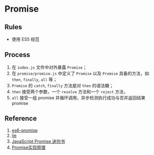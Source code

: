 # Promise

## Rules

- 使用 ES5 规范

## Process

1. 在 `index.js` 文件中对外暴露 `Promise`；
2. 在 `promise/promise.js` 中定义了 `Promise` 以及 `Promise` 具备的方法，如 `then`, `finally`, `all` 等；
3. `Promise` 的 `catch`, `finally` 方法是对 `then` 的语法糖；
4. `then` 接受两个参数，一个 `resolve` 方法和一个 `reject` 方法，
5. `all` 接受一组 promise 并循环调用，异步检测执行成功与否并返回结果promise

## Reference

1. [es6-promise](https://github.com/stefanpenner/es6-promise)
2. [lie](https://github.com/calvinmetcalf/lie)
3. [JavaScript Promise 迷你书](http://liubin.org/promises-book/)
4. [Promise实现原理](https://segmentfault.com/a/1190000013396601)